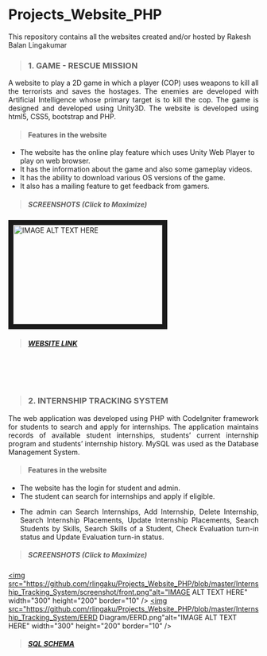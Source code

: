 # Projects_Website_PHP
This repository contains all the websites created and/or hosted by Rakesh Balan Lingakumar

> ### 1. GAME - RESCUE MISSION
<p align="justify">A website to play a 2D game in which a player (COP) uses weapons to kill all the terrorists and saves the hostages. The enemies are developed with Artificial Intelligence whose primary target is to kill the cop. The game is designed and developed using Unity3D. The website is developed using html5, CSS5, bootstrap and PHP.</p>

> #### Features in the website
* The website has the online play feature which uses Unity Web Player to play on web browser. 
* It has the information about the game and also some gameplay videos.
* It has the ability to download various OS versions of the game. 
* It also has a mailing feature to get feedback from gamers.

> ##### SCREENSHOTS (Click to Maximize)

<a href="https://github.com/rlingaku/Projects_Website_PHP/blob/master/Game_RescueMission/screenshot/mainpage.png" target="_blank">
<img src="https://github.com/rlingaku/Projects_Website_PHP/blob/master/Game_RescueMission/screenshot/mainpage.png" 
alt="IMAGE ALT TEXT HERE" width="300" height="200" border="10" /></a> 

> ##### [WEBSITE LINK](http://rescuemissiongame-rlingaku.rhcloud.com/)

<br>
<br>
<br>

> ### 2. INTERNSHIP TRACKING SYSTEM
<p align="justify">The web application was developed using PHP with CodeIgniter framework for students to search and apply for internships. The application maintains records of available student internships, students’ current internship program and students’ internship history. MySQL was used as the Database Management System.</p>

> #### Features in the website
* The website has the login for student and admin.
* The student can search for internships and apply if eligible.
* <p align="justify">The admin can Search Internships, Add Internship, Delete Internship, Search Internship Placements, Update Internship Placements, Search Students by Skills, Search Skills of a Student, Check Evaluation turn-in status and Update Evaluation turn-in status.</p>

> ##### SCREENSHOTS (Click to Maximize)

<a href="https://github.com/rlingaku/Projects_Website_PHP/blob/master/Internship_Tracking_System/screenshot/front.png" target="_blank"><img src="https://github.com/rlingaku/Projects_Website_PHP/blob/master/Internship_Tracking_System/screenshot/front.png"alt="IMAGE ALT TEXT HERE" width="300" height="200" border="10" /></a> <a href="https://github.com/rlingaku/Projects_Website_PHP/blob/master/Internship_Tracking_System/EERD Diagram/EERD.png" target="_blank"><img src="https://github.com/rlingaku/Projects_Website_PHP/blob/master/Internship_Tracking_System/EERD Diagram/EERD.png"alt="IMAGE ALT TEXT HERE" width="300" height="200" border="10" /></a> 

> ##### [SQL SCHEMA](https://github.com/rlingaku/Projects_Website_PHP/blob/master/Internship_Tracking_System/Schema)
